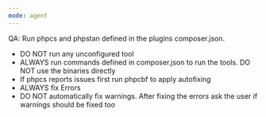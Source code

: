 ```yaml
---
mode: agent
---
```


QA: Run phpcs and phpstan defined in the plugins composer.json.

* DO NOT run any unconfigured tool
* ALWAYS run commands defined in composer.json to run the tools. DO NOT use the binaries directly
* If phpcs reports issues first run phpcbf to apply autofixing
* ALWAYS fix Errors
* DO NOT automatically fix warnings. After fixing the errors ask the user if warnings should be fixed too
